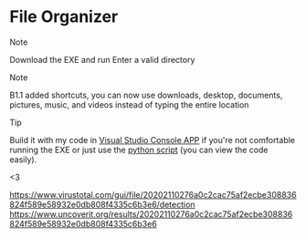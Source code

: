 # File Organizer
> [!NOTE]
> Download the EXE and run
> Enter a valid directory

>[!NOTE]
>B1.1
>added shortcuts, you can now use downloads, desktop, documents, pictures, music, and videos instead of typing the entire location




> [!TIP]
>Build it with my code in [Visual Studio Console APP](https://visualstudio.microsoft.com/downloads/) if you're not comfortable running the EXE or just use the [python script](https://github.com/PenkD/FileOrganizer) (you can view the code easily).


<3

https://www.virustotal.com/gui/file/20202110276a0c2cac75af2ecbe308836824f589e58932e0db808f4335c6b3e6/detection
https://www.uncoverit.org/results/20202110276a0c2cac75af2ecbe308836824f589e58932e0db808f4335c6b3e6


